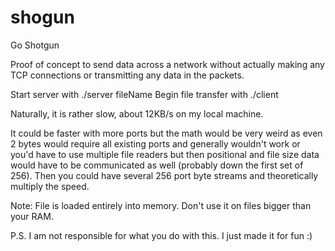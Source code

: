 # shogun
Go Shotgun

Proof of concept to send data across a network without actually making any TCP connections or transmitting any data in the packets.

Start server with ./server fileName
Begin file transfer with ./client

Naturally, it is rather slow, about 12KB/s on my local machine.

It could be faster with more ports but the math would be very weird as even 2 bytes would require all existing ports and generally wouldn't work or you'd have to use multiple file readers but then positional and file size data would have to be communicated as well (probably down the first set of 256). Then you could have several 256 port byte streams and theoretically multiply the speed. 

Note: File is loaded entirely into memory. Don't use it on files bigger than your RAM. 

P.S. I am not responsible for what you do with this. I just made it for fun :) 

